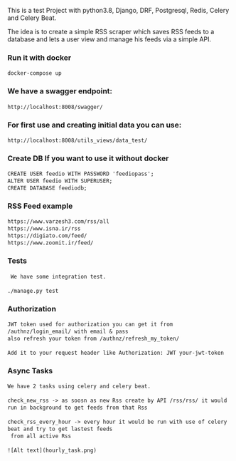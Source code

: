 This is a test Project with python3.8, Django, DRF, Postgresql, Redis, Celery and Celery Beat.

The idea is to create a simple RSS scraper which saves RSS feeds to a database and lets a user view and manage his 
feeds via a simple API.

### Run it with docker

    docker-compose up

### We have a swagger endpoint:

    http://localhost:8008/swagger/

### For first use and creating initial data you can use:
    
    http://localhost:8008/utils_views/data_test/
 
### Create DB If you want to use it without docker
    
    CREATE USER feedio WITH PASSWORD 'feediopass';
    ALTER USER feedio WITH SUPERUSER;
    CREATE DATABASE feediodb;


### RSS Feed example

    https://www.varzesh3.com/rss/all
    https://www.isna.ir/rss
    https://digiato.com/feed/
    https://www.zoomit.ir/feed/
    
### Tests

     We have some integration test.

    ./manage.py test


### Authorization

    JWT token used for authorization you can get it from /authnz/login_email/ with email & pass
    also refresh your token from /authnz/refresh_my_token/
    
    Add it to your request header like Authorization: JWT your-jwt-token


### Async Tasks

    We have 2 tasks using celery and celery beat.
    
    check_new_rss -> as soosn as new Rss create by API /rss/rss/ it would run in background to get feeds from that Rss
    
    check_rss_every_hour -> every hour it would be run with use of celery beat and try to get lastest feeds
     from all active Rss 
     
    ![Alt text](hourly_task.png)
